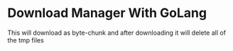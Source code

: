 # Download Manager With GoLang
This will download as byte-chunk and after downloading it will delete all of the tmp files

